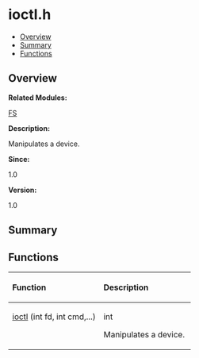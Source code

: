 # ioctl.h<a name="EN-US_TOPIC_0000001054829485"></a>

-   [Overview](#section1219262369165627)
-   [Summary](#section1473044217165627)
-   [Functions](#func-members)

## **Overview**<a name="section1219262369165627"></a>

**Related Modules:**

[FS](fs.md)

**Description:**

Manipulates a device. 

**Since:**

1.0

**Version:**

1.0

## **Summary**<a name="section1473044217165627"></a>

## Functions<a name="func-members"></a>

<a name="table2075830225165627"></a>
<table><thead align="left"><tr id="row777627879165627"><th class="cellrowborder" valign="top" width="50%" id="mcps1.1.3.1.1"><p id="p1165688715165627"><a name="p1165688715165627"></a><a name="p1165688715165627"></a>Function</p>
</th>
<th class="cellrowborder" valign="top" width="50%" id="mcps1.1.3.1.2"><p id="p733624227165627"><a name="p733624227165627"></a><a name="p733624227165627"></a>Description</p>
</th>
</tr>
</thead>
<tbody><tr id="row912800552165627"><td class="cellrowborder" valign="top" width="50%" headers="mcps1.1.3.1.1 "><p id="p99446480165627"><a name="p99446480165627"></a><a name="p99446480165627"></a><a href="fs.md#ga28db05c84676b387c2d8cfdd317bb9bd">ioctl</a> (int fd, int cmd,...)</p>
</td>
<td class="cellrowborder" valign="top" width="50%" headers="mcps1.1.3.1.2 "><p id="p1013685004165627"><a name="p1013685004165627"></a><a name="p1013685004165627"></a>int </p>
<p id="p255063519165627"><a name="p255063519165627"></a><a name="p255063519165627"></a>Manipulates a device. </p>
</td>
</tr>
</tbody>
</table>

